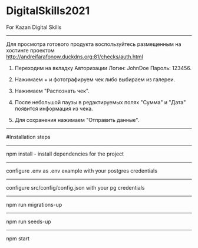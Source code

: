 # DigitalSkills2021
For Kazan Digital Skills
____
Для просмотра готового продукта воспользуйтесь размещенным на хостинге проектом
http://andreifarafonow.duckdns.org:81/checks/auth.html

1) Переходим на вкладку Авторизации
Логин: JohnDoe
Пароль: 123456.

2) Нажимаем + и фотографируем чек либо выбираем из галереи.

3) Нажимаем "Распознать чек".

4) После небольшой паузы в редактируемых полях "Сумма" и "Дата" появится информация из чека.

5) Для сохранения нажимаем "Отправить данные".
____
#Installation steps

_______________
npm install - install dependencies for the project
_______________

configure .env as .env example with your postgres credentials

_______________
configure src/config/config.json with your pg credentials

_______________
npm run migrations-up

_______________
npm run seeds-up
_______________
npm start


